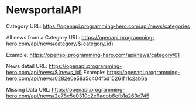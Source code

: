 # NewsportalAPI

Category
URL: https://openapi.programming-hero.com/api/news/categories

All news from a Category
URL: https://openapi.programming-hero.com/api/news/category/${category_id}

Example: https://openapi.programming-hero.com/api/news/category/01

News detail
URL: https://openapi.programming-hero.com/api/news/${news_id}
Example: https://openapi.programming-hero.com/api/news/0282e0e58a5c404fbd15261f11c2ab6a

Missing Data
URL: https://openapi.programming-hero.com/api/news/2e78e5e0310c2e9adbb6efb1a263e745
